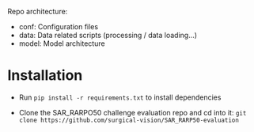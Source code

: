 Repo architecture:
- conf: Configuration files
- data: Data related scripts (processing / data loading...)
- model: Model architecture

# Installation
- Run `pip install -r requirements.txt` to install dependencies

- Clone the SAR_RARPO50 challenge evaluation repo and cd into it: `git clone https://github.com/surgical-vision/SAR_RARP50-evaluation`